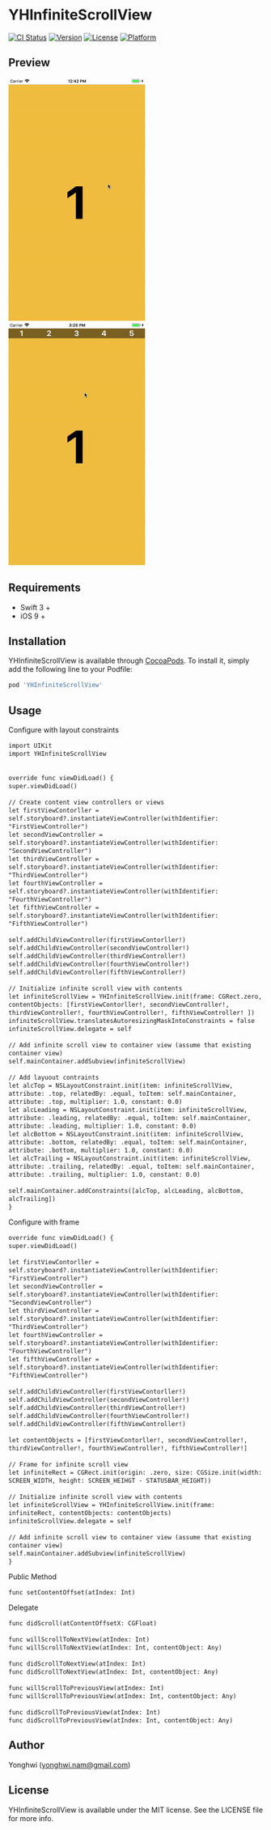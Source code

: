 # YHInfiniteScrollView

[![CI Status](http://img.shields.io/travis/yonghwinam/YHInfiniteScrollView.svg?style=flat)](https://travis-ci.org/yonghwinam/YHInfiniteScrollView)
[![Version](https://img.shields.io/cocoapods/v/YHInfiniteScrollView.svg?style=flat)](http://cocoapods.org/pods/YHInfiniteScrollView)
[![License](https://img.shields.io/cocoapods/l/YHInfiniteScrollView.svg?style=flat)](http://cocoapods.org/pods/YHInfiniteScrollView)
[![Platform](https://img.shields.io/cocoapods/p/YHInfiniteScrollView.svg?style=flat)](http://cocoapods.org/pods/YHInfiniteScrollView)

## Preview

![](Example/YHInfiniteScrollView/demo.gif)
![](Example/YHInfiniteScrollView/demo1.gif)

## Requirements

* Swift 3 +
* iOS 9 +

## Installation

YHInfiniteScrollView is available through [CocoaPods](http://cocoapods.org). To install
it, simply add the following line to your Podfile:

```ruby
pod 'YHInfiniteScrollView'
```

## Usage

Configure with layout constraints

```
import UIKit
import YHInfiniteScrollView


override func viewDidLoad() {
super.viewDidLoad()

// Create content view controllers or views
let firstViewContorller = self.storyboard?.instantiateViewController(withIdentifier: "FirstViewController")
let secondViewController = self.storyboard?.instantiateViewController(withIdentifier: "SecondViewController")
let thirdViewController = self.storyboard?.instantiateViewController(withIdentifier: "ThirdViewController")
let fourthViewController = self.storyboard?.instantiateViewController(withIdentifier: "FourthViewController")
let fifthViewController = self.storyboard?.instantiateViewController(withIdentifier: "FifthViewController")

self.addChildViewController(firstViewContorller!)
self.addChildViewController(secondViewController!)
self.addChildViewController(thirdViewController!)
self.addChildViewController(fourthViewController!)
self.addChildViewController(fifthViewController!)

// Initialize infinite scroll view with contents
let infiniteScrollView = YHInfiniteScrollView.init(frame: CGRect.zero,
contentObjects: [firstViewContorller!, secondViewController!, thirdViewController!, fourthViewController!, fifthViewController! ])
infiniteScrollView.translatesAutoresizingMaskIntoConstraints = false
infiniteScrollView.delegate = self

// Add infinite scroll view to container view (assume that existing container view)
self.mainContainer.addSubview(infiniteScrollView)

// Add layuout contraints
let alcTop = NSLayoutConstraint.init(item: infiniteScrollView, attribute: .top, relatedBy: .equal, toItem: self.mainContainer, attribute: .top, multiplier: 1.0, constant: 0.0)
let alcLeading = NSLayoutConstraint.init(item: infiniteScrollView, attribute: .leading, relatedBy: .equal, toItem: self.mainContainer, attribute: .leading, multiplier: 1.0, constant: 0.0)
let alcBottom = NSLayoutConstraint.init(item: infiniteScrollView, attribute: .bottom, relatedBy: .equal, toItem: self.mainContainer, attribute: .bottom, multiplier: 1.0, constant: 0.0)
let alcTrailing = NSLayoutConstraint.init(item: infiniteScrollView, attribute: .trailing, relatedBy: .equal, toItem: self.mainContainer, attribute: .trailing, multiplier: 1.0, constant: 0.0)

self.mainContainer.addConstraints([alcTop, alcLeading, alcBottom, alcTrailing])
}

```

Configure with frame

```
override func viewDidLoad() {
super.viewDidLoad()

let firstViewContorller = self.storyboard?.instantiateViewController(withIdentifier: "FirstViewController")
let secondViewController = self.storyboard?.instantiateViewController(withIdentifier: "SecondViewController")
let thirdViewController = self.storyboard?.instantiateViewController(withIdentifier: "ThirdViewController")
let fourthViewController = self.storyboard?.instantiateViewController(withIdentifier: "FourthViewController")
let fifthViewController = self.storyboard?.instantiateViewController(withIdentifier: "FifthViewController")

self.addChildViewController(firstViewContorller!)
self.addChildViewController(secondViewController!)
self.addChildViewController(thirdViewController!)
self.addChildViewController(fourthViewController!)
self.addChildViewController(fifthViewController!)

let contentObjects = [firstViewContorller!, secondViewController!, thirdViewController!, fourthViewController!, fifthViewController!]

// Frame for infinite scroll view
let infiniteRect = CGRect.init(origin: .zero, size: CGSize.init(width: SCREEN_WIDTH, height: SCREEN_HEIHGT - STATUSBAR_HEIGHT))

// Initialize infinite scroll view with contents
let infiniteScrollView = YHInfiniteScrollView.init(frame: infiniteRect, contentObjects: contentObjects)
infiniteScrollView.delegate = self

// Add infinite scroll view to container view (assume that existing container view)
self.mainContainer.addSubview(infiniteScrollView)
}

```

Public Method

```
func setContentOffset(atIndex: Int)
```

Delegate

```
func didScroll(atContentOffsetX: CGFloat)

func willScrollToNextView(atIndex: Int)
func willScrollToNextView(atIndex: Int, contentObject: Any)

func didScrollToNextView(atIndex: Int)
func didScrollToNextView(atIndex: Int, contentObject: Any)

func willScrollToPreviousView(atIndex: Int)
func willScrollToPreviousView(atIndex: Int, contentObject: Any)

func didScrollToPreviousView(atIndex: Int)
func didScrollToPreviousView(atIndex: Int, contentObject: Any)
```

## Author

Yonghwi (yonghwi.nam@gmail.com)

## License

YHInfiniteScrollView is available under the MIT license. See the LICENSE file for more info.
